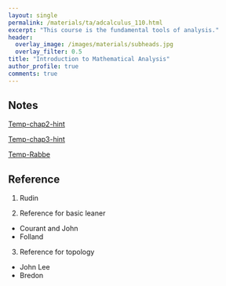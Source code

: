 ```yaml
---
layout: single
permalink: /materials/ta/adcalculus_110.html
excerpt: "This course is the fundamental tools of analysis."
header:
  overlay_image: /images/materials/subheads.jpg
  overlay_filter: 0.5
title: "Introduction to Mathematical Analysis"
author_profile: true
comments: true
---
```


## Notes

[Temp-chap2-hint](/pdf/materials/ta/latex/hw-solu-chap2.pdf)

[Temp-chap3-hint](/pdf/materials/ta/latex/hw-solu-chap3.pdf)

[Temp-Rabbe](/pdf/materials/ta/latex/supp_rabbe.pdf)

## Reference

1. Rudin

2. Reference for basic leaner
  * Courant and John
  * Folland

3. Reference for topology
  * John Lee
  * Bredon